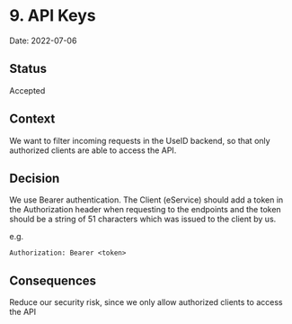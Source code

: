 # 9. API Keys

Date: 2022-07-06

## Status

Accepted

## Context

We want to filter incoming requests in the UseID backend, so that only authorized clients are able to access the API.

## Decision

We use Bearer authentication. The Client (eService) should add a token in the Authorization header when requesting to the endpoints and the token should be a string of 51 characters which was issued to the client by us.

e.g.

`Authorization: Bearer <token>`

## Consequences

Reduce our security risk, since we only allow authorized clients to access the API

